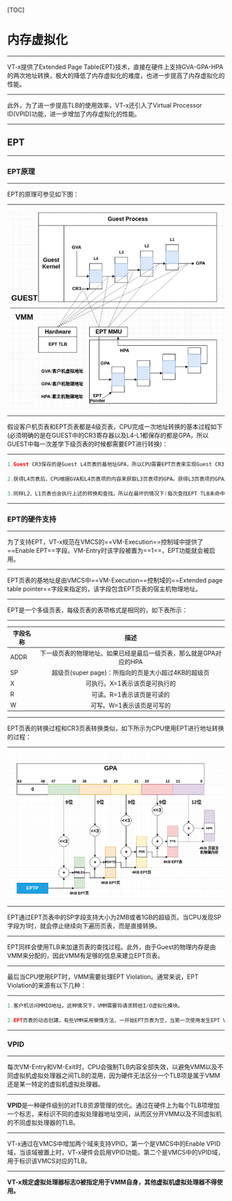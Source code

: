 [TOC]
# 内存虚拟化
- - -

VT-x提供了Extended Page Table(EPT)技术，直接在硬件上支持GVA-GPA-HPA的两次地址转换，极大的降低了内存虚拟化的难度，也进一步提高了内存虚拟化的性能。
_ _ _
此外，为了进一步提高TLB的使用效率，VT-x还引入了Virtual Processor ID(VPID)功能，进一步增加了内存虚拟化的性能。
- - -
## EPT
- - -
### EPT原理

_ _ _
EPT的原理可参见如下图：
_ _ _

![](./assets/EPT原理.png)
_ _ _
假设客户机页表和EPT页表都是4级页表，CPU完成一次地址转换的基本过程如下(必须明确的是在GUEST中的CR3寄存器以及L4-L1都保存的都是GPA，所以GUEST中每一次差学下级页表的时候都需要EPT进行转换)：
_ _ _
```c
1.Guest CR3保存的是Guest L4页表的基地址GPA，所以CPU需要EPT页表来实现Guest CR3 GPA->HPA的转换。CPU会首先查看EPT TLB中是否有对应的转换，如果没有CPU会进一步查找EPT页表，如果还没有CPU会抛出EPT Violation异常，然后交由VMM处理。

2.获得L4页表后，CPU根据GVA和L4页表项的内容来获取L3页表项的GPA。获得L3页表项的GPA后，CPU同样会执行1.描述的查找工程

3.同样L2、L1页表也会执行上述的转换和查找。所以在最坏的情况下(每次查找EPT TLB未命中且EPT页表也没有对应的转换关系)时需要20次内存访问。
```
- - -

### EPT的硬件支持
_ _ _
为了支持EPT，VT-x规范在VMCS的==VM-Execution==控制域中提供了==Enable EPT==字段。VM-Entry时该字段被置为==1==，EPT功能就会被启用。
_ _ _
EPT页表的基地址是由VMCS中==VM-Execution==控制域的==Extended page table pointer==字段来指定的，该字段包含EPT页表的宿主机物理地址。
_ _ _
EPT是一个多级页表，每级页表的表项格式是相同的，如下表所示：
_ _ _
|字段名称| 描述 |
|-------|:---:|
| ADDR  | 下一级页表的物理地址。如果已经是最后一级页表，那么就是GPA对应的HPA|
| SP    | 超级页(super page)：所指向的页是大小超过4KB的超级页|
| X  	| 可执行。X=1表示该页是可执行的 |
| R  	| 可读。R=1表示该页是可读的    |
| W  	| 可写。W=1表示该页是可写的    |
_ _ _
EPT页表的转换过程和CR3页表转换类似，如下所示为CPU使用EPT进行地址转换的过程：
_ _ _
![](./assets/EPT页表转换.png)
_ _ _
EPT通过EPT页表中的SP字段支持大小为2MB或者1GB的超级页。当CPU发现SP字段为1时，就会停止继续向下遍历页表，而是直接转换。
_ _ _
EPT同样会使用TLB来加速页表的查找过程。此外，由于Guest的物理内存是由VMM来分配的，因此VMM有足够的信息来建立EPT页表。
_ _ _
最后当CPU使用EPT时，VMM需要处理EPT Violation。通常来说，EPT Violation的来源有以下几种：
_ _ _
```c
1.客户机访问MMIO地址。这种情况下，VMM需要将请求转给I/O虚拟化模块。

2.EPT页表的动态创建。有些VMM采用懒惰方法，一开始EPT页表为空，当第一次使用发生EPT Violation时再建立映射。使用
```
- - -
### VPID
_ _ _
每次VM-Entry和VM-Exit时，CPU会强制TLB内容全部失效，以避免VMM以及不同虚拟机虚拟处理器之间TLB的混用，因为硬件无法区分一个TLB项是属于VMM还是某一特定的虚拟机虚拟处理器。
_ _ _
**VPID**是一种硬件级别的对TLB资源管理的优化。通过在硬件上为每个TLB项增加一个标志，来标识不同的虚拟处理器地址空间，从而区分开VMM以及不同虚拟机的不同虚拟处理器的TLB。
_ _ _
VT-x通过在VMCS中增加两个域来支持VPID。第一个是VMCS中的Enable VPID域，当该域被置上时，VT-x硬件会启用VPID功能。第二个是VMCS中的VPID域，用于标识该VMCS对应的TLB。
_ _ _
**VT-x规定虚拟处理器标志0被指定用于VMM自身，其他虚拟机虚拟处理器不得使用。**